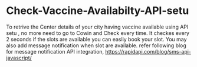 # Check-Vaccine-Availabilty-API-setu
To retrive the Center details of your city having vaccine available using API setu , no more need to go to Cowin and Check every time.
It checkes every 2 seconds if the slots are available you can easliy book your slot.
You may also add message notification when slot are available.
refer following blog for message notification API integration,
https://rapidapi.com/blog/sms-api-javascript/

